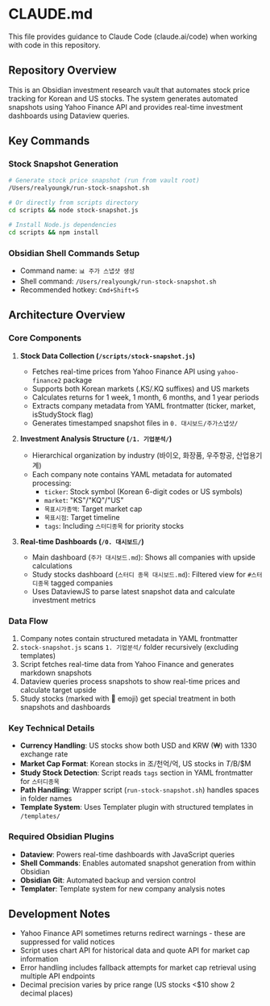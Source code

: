 # CLAUDE.md

This file provides guidance to Claude Code (claude.ai/code) when working with code in this repository.

## Repository Overview

This is an Obsidian investment research vault that automates stock price tracking for Korean and US stocks. The system generates automated snapshots using Yahoo Finance API and provides real-time investment dashboards using Dataview queries.

## Key Commands

### Stock Snapshot Generation
```bash
# Generate stock price snapshot (run from vault root)
/Users/realyoungk/run-stock-snapshot.sh

# Or directly from scripts directory
cd scripts && node stock-snapshot.js

# Install Node.js dependencies
cd scripts && npm install
```

### Obsidian Shell Commands Setup
- Command name: `📊 주가 스냅샷 생성`
- Shell command: `/Users/realyoungk/run-stock-snapshot.sh`
- Recommended hotkey: `Cmd+Shift+S`

## Architecture Overview

### Core Components

1. **Stock Data Collection (`/scripts/stock-snapshot.js`)**
   - Fetches real-time prices from Yahoo Finance API using `yahoo-finance2` package
   - Supports both Korean markets (.KS/.KQ suffixes) and US markets
   - Calculates returns for 1 week, 1 month, 6 months, and 1 year periods
   - Extracts company metadata from YAML frontmatter (ticker, market, isStudyStock flag)
   - Generates timestamped snapshot files in `0. 대시보드/주가스냅샷/`

2. **Investment Analysis Structure (`/1. 기업분석/`)**
   - Hierarchical organization by industry (바이오, 화장품, 우주항공, 산업용기계)
   - Each company note contains YAML metadata for automated processing:
     - `ticker`: Stock symbol (Korean 6-digit codes or US symbols)
     - `market`: "KS"/"KQ"/"US" 
     - `목표시가총액`: Target market cap
     - `목표시점`: Target timeline
     - `tags`: Including `스터디종목` for priority stocks

3. **Real-time Dashboards (`/0. 대시보드/`)**
   - Main dashboard (`주가 대시보드.md`): Shows all companies with upside calculations
   - Study stocks dashboard (`스터디 종목 대시보드.md`): Filtered view for `#스터디종목` tagged companies
   - Uses DataviewJS to parse latest snapshot data and calculate investment metrics

### Data Flow

1. Company notes contain structured metadata in YAML frontmatter
2. `stock-snapshot.js` scans `1. 기업분석/` folder recursively (excluding templates)
3. Script fetches real-time data from Yahoo Finance and generates markdown snapshots
4. Dataview queries process snapshots to show real-time prices and calculate target upside
5. Study stocks (marked with 🎯 emoji) get special treatment in both snapshots and dashboards

### Key Technical Details

- **Currency Handling**: US stocks show both USD and KRW (₩) with 1330 exchange rate
- **Market Cap Format**: Korean stocks in 조/천억/억, US stocks in $T/$B/$M
- **Study Stock Detection**: Script reads `tags` section in YAML frontmatter for `스터디종목`
- **Path Handling**: Wrapper script (`run-stock-snapshot.sh`) handles spaces in folder names
- **Template System**: Uses Templater plugin with structured templates in `/templates/`

### Required Obsidian Plugins

- **Dataview**: Powers real-time dashboards with JavaScript queries
- **Shell Commands**: Enables automated snapshot generation from within Obsidian  
- **Obsidian Git**: Automated backup and version control
- **Templater**: Template system for new company analysis notes

## Development Notes

- Yahoo Finance API sometimes returns redirect warnings - these are suppressed for valid notices
- Script uses chart API for historical data and quote API for market cap information
- Error handling includes fallback attempts for market cap retrieval using multiple API endpoints
- Decimal precision varies by price range (US stocks <$10 show 2 decimal places)